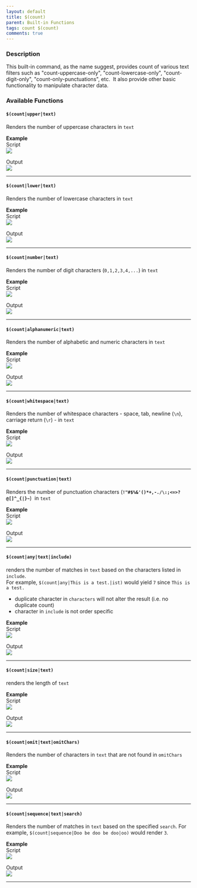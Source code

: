 ```yaml
---
layout: default
title: $(count)
parent: Built-in Functions
tags: count $(count)
comments: true
---
```



### Description
This built-in command, as the name suggest, provides count of various text filters such as "count-uppercase-only", 
"count-lowercase-only", "count-digit-only", "count-only-punctuations", etc.  It also provide other basic functionality 
to manipulate character data. 


### Available Functions

#### `$(count|upper|text)`
Renders the number of uppercase characters in `text`

**Example**<br/>
Script<br/>
![](image/$(count)_01.png)

Output<br/>
![](image/$(count)_02.png)

-----

#### `$(count|lower|text)`
Renders the number of lowercase characters in `text`

**Example**<br/>
Script<br/>
![](image/$(count)_03.png)

Output<br/>
![](image/$(count)_04.png)

-----

#### `$(count|number|text)`
Renders the number of digit characters (`0,1,2,3,4,...`) in `text`

**Example**<br/>
Script<br/>
![](image/$(count)_05.png)

Output<br/>
![](image/$(count)_06.png)

-----

#### `$(count|alphanumeric|text)`
Renders the number of alphabetic and numeric characters in `text`

**Example**<br/>
Script<br/>
![](image/$(count)_07.png)

Output<br/>
![](image/$(count)_08.png)

-----

#### `$(count|whitespace|text)`
Renders the number of whitespace characters - space, tab, newline (`\n`), carriage return (`\r`) - in `text`

**Example**<br/>
Script<br/>
![](image/$(count)_09.png)

Output<br/>
![](image/$(count)_10.png)

-----

#### `$(count|punctuation|text)`
Renders the number of punctuation characters (**`!"#$%&'()*+,-./\:;<=>?@[]^_{|}~`**)  in `text`

**Example**<br/>
Script<br/>
![](image/$(count)_11.png)

Output<br/>
![](image/$(count)_12.png)

-----

#### `$(count|any|text|include)`
renders the number of matches in `text` based on the characters listed in `include`.  
For example, `$(count|any|This is a test.|ist)` would yield `7` since `This is a test.`
- duplicate character in `characters` will not alter the result (i.e. no duplicate count)
- character in `include` is not order specific

**Example**<br/>
Script<br/>
![](image/$(count)_13.png)

Output<br/>
![](image/$(count)_14.png)

-----

#### `$(count|size|text)`
renders the length of `text`

**Example**<br/>
Script<br/>
![](image/$(count)_15.png)

Output<br/>
![](image/$(count)_16.png)

-----

#### `$(count|omit|text|omitChars)`
Renders the number of characters in `text` that are not found in `omitChars`

**Example**<br/>
Script<br/>
![](image/$(count)_17.png)

Output<br/>
![](image/$(count)_18.png)

-----

#### `$(count|sequence|text|search)`
Renders the number of matches in `text` based on the specified `search`. 
For example, `$(count|sequence|Doo be doo be doo|oo)` would render `3`.

**Example**<br/>
Script<br/>
![](image/$(count)_19.png)

Output<br/>
![](image/$(count)_20.png)

-----

<script>jQuery(document).ready(function () { newOperationSelect(); });</script>
